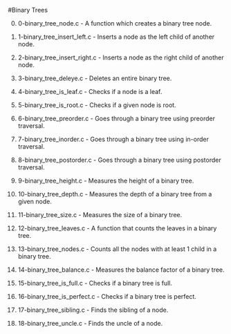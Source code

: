 #Binary Trees

0. 0-binary_tree_node.c - A function which creates a binary tree node.

1. 1-binary_tree_insert_left.c - Inserts a node as the left child of another node.

2. 2-binary_tree_insert_right.c - Inserts a node as the right child of another node.

3. 3-binary_tree_deleye.c - Deletes an entire binary tree.

4. 4-binary_tree_is_leaf.c - Checks if a node is a leaf.

5. 5-binary_tree_is_root.c - Checks if a given node is root.

6. 6-binary_tree_preorder.c - Goes through a binary tree using preorder traversal.

7. 7-binary_tree_inorder.c - Goes through a binary tree using in-order traversal.

8. 8-binary_tree_postorder.c - Goes through a binary tree using postorder traversal.

9. 9-binary_tree_height.c - Measures the height of a binary tree.

10. 10-binary_tree_depth.c - Measures the depth of a binary tree from a given node.

11. 11-binary_tree_size.c - Measures the size of a binary tree.

12. 12-binary_tree_leaves.c - A function that counts the leaves in a binary tree.

13. 13-binary_tree_nodes.c - Counts all the nodes with at least 1 child in a binary tree.

14. 14-binary_tree_balance.c - Measures the balance factor of a binary tree.

15. 15-binary_tree_is_full.c - Checks if a binary tree is full.

16. 16-binary_tree_is_perfect.c - Checks if a binary tree is perfect.

17. 17-binary_tree_sibling.c - Finds the sibling of a node.

18. 18-binary_tree_uncle.c - Finds the uncle of a node.
